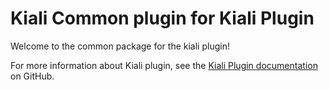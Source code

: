 # Kiali Common plugin for Kiali Plugin

Welcome to the common package for the kiali plugin!

For more information about Kiali plugin, see the [Kiali Plugin documentation](https://github.com/janus-idp/backstage-plugins/tree/main/plugins/kiali) on GitHub.
